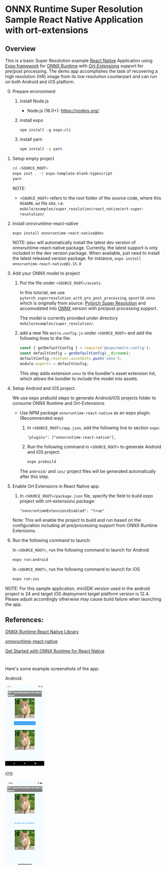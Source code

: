 # ONNX Runtime Super Resolution Sample React Native Application with ort-extensions

## Overview

This is a basic Super Resolution example [React Native](https://reactnative.dev/) Application using [Expo framework](https://docs.expo.dev/) for [ONNX Runtime](https://github.com/microsoft/onnxruntime) with [Ort-Extensions](https://github.com/microsoft/onnxruntime-extensions) support for pre/post processing. The demo app accomplishes the task of recovering a high resolution (HR) image from its low resolution counterpart and can run on both Android and iOS platform.

0. Prepare environment
    1. install Node.js
        - Node.js (16.0+): <https://nodejs.org/>
    2. install expo

        ```shs
        npm install -g expo-cli
        ```

    3. install yarn

        ```sh
        npm install -g yarn
        ```

1. Setup empty project

   ```sh
   cd <SOURCE_ROOT>
   expo init . -t expo-template-blank-typescript
   yarn
   ```

   NOTE:
   - `<SOURCE_ROOT>` refers to the root folder of the source code, where this `README.md` file sits.
   i.e. `mobile/examples/super_resolution/react_native/ort-super-resolution/`

2. Install onnxruntime-react-native

    ```sh
    expo install onnxruntime-react-native@dev
    ```

    NOTE: `@dev` will automatically install the latest dev version of onnxruntime-react-native package. Currently, the latest support is only included in the dev version package.
    When available, just need to install the latest released version package. for instance, `expo install onnxruntime-react-native@1.15.0`

3. Add your ONNX model to project

    1. Put the file under `<SOURCE_ROOT>/assets`.

       In this tutorial, we use `pytorch_superresolution_with_pre_post_processing_opset18.onnx` which is originally from source: [Pytorch Super Resolution](https://pytorch.org/tutorials/advanced/super_resolution_with_onnxruntime.html) and accomodated into [ONNX](https://github.com/onnx/onnx) version with pre/post processing support.

       The model is currently provided under directory `mobile/examples/super_resolution/`.

    2. add a new file `metro.config.js` under `<SOURCE_ROOT>` and add the following lines to the file:

       ```js
       const { getDefaultConfig } = require('@expo/metro-config');
       const defaultConfig = getDefaultConfig(__dirname);
       defaultConfig.resolver.assetExts.push('onnx');
       module.exports = defaultConfig;
       ```

       This step adds extension `onnx` to the bundler's asset extension list, which allows the bundler to include the model into assets.

4. Setup Android and iOS project.

    We use expo prebuild steps to generate Android/iOS projects folder to consume ONNX Runtime and Ort-Extensions.

    - Use NPM package `onnxruntime-react-native` as an expo plugin. (Recommended way)
        1. In `<SOURCE_ROOT>/app.json`, add the following line to section `expo`:

           ```
           "plugins": ["onnxruntime-react-native"],
           ```

        2. Run the following command in `<SOURCE_ROOT>` to generate Android and iOS project:

            ```sh
            expo prebuild
            ```

        The `android/` and `ios/` project files will be generated automatically after this step.

5. Enable Ort Extensions in React Native app.
   1. In `<SOURCE_ROOT>/package.json` file, specify the field to build expo project with ort-extensions package:

        ```
        "onnxruntimeExtensionsEnabled": "true"
        ```

    Note: This will enable the project to build and run based on the configuration including all pre/processing support
    from ONNX Runtime Extensions.

6. Run the following command to launch:

    In `<SOURCE_ROOT>`, run the following command to launch for Android

    ```sh
    expo run:android
    ```

    In `<SOURCE_ROOT>`, run the following command to launch for iOS

    ```sh
    expo run:ios
    ```

NOTE: For this sample application, minSDK version used in the android project is 24 and target iOS deployment target platform version is 12.4. Please adjust accordingly otherwise may cause build failure when launching the app.

## References:

[ONNX Runtime React Native Library](https://github.com/microsoft/onnxruntime/tree/main/js/react_native#onnxruntime-react-native)

[onnxruntime-react-native](https://github.com/microsoft/onnxruntime/tree/main/js#onnxruntime-react-native)

[Get Started with ONNX Runtime for React Native](https://onnxruntime.ai/docs/get-started/with-javascript.html#onnx-runtime-for-react-native)

#

Here's some example screenshots of the app:

Android:

<img width=25% src="../images/Screenshot_rn_android.png" alt="App Screenshot" />

iOS:

<img width=25% src="../images/Screenshot_rn_ios.png" alt="App Screenshot" />

